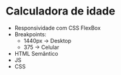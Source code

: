 # Calculadora de idade

* Responsividade com CSS FlexBox
* Breakpoints:
   - 1440px -> Desktop
   - 375 -> Celular
* HTML Semântico
* JS
* CSS

